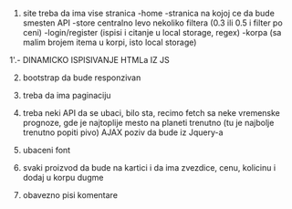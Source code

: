 1. site treba da ima vise stranica
-home
-stranica na kojoj ce da bude smesten API
-store centralno levo nekoliko filtera (0.3 ili 0.5 i filter po ceni)
-login/register (ispisi i citanje u local storage, regex)
-korpa (sa malim brojem itema u korpi, isto local storage)


1'.- DINAMICKO ISPISIVANJE HTMLa IZ JS

2. bootstrap da bude responzivan

3. treba da ima paginaciju

4. treba neki API da se ubaci, bilo sta, recimo fetch sa neke vremenske prognoze, gde je najtoplije mesto na planeti trenutno (tu je najbolje trenutno popiti pivo) AJAX poziv da bude iz Jquery-a

5. ubaceni font

6. svaki proizvod da bude na kartici i da ima zvezdice, cenu, kolicinu i dodaj u korpu dugme

7. obavezno pisi komentare
